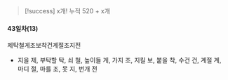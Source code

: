 > [!success] x개!
> 누적 520 + x개
#### 43일차(13)
제탁철게조보착건계절조지전
- 지을 제, 부탁할 탁, 쇠 철, 높이들 게, 가지 조, 지킬 보, 붙을 착, 수건 건, 계절 계, 마디 절, 마를 조, 못 지, 번개 전
